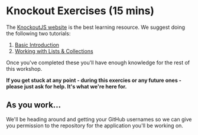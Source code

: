 # Knockout Exercises (15 mins)

The [KnockoutJS website](http://knockoutjs.com/) is the best learning resource. We suggest doing the
following two tutorials:

1. [Basic Introduction](http://learn.knockoutjs.com/#/?tutorial=intro)
2. [Working with Lists & Collections](http://learn.knockoutjs.com/#/?tutorial=collections)

Once you've completed these you'll have enough knowledge for the rest of this
workshop.

**If you get stuck at any point - during this exercies or any future ones - please
just ask for help. It's what we're here for.**

## As you work...

We'll be heading around and getting your GitHub usernames so we can give you
permission to the repository for the application you'll be working on.
